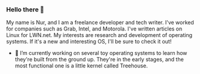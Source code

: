 ### Hello there 👋

My name is Nur, and I am a freelance developer and tech writer. I've worked for companies such as Grab, Intel, and Motorola. I've written articles on Linux for LWN.net. My interests are research and development of operating systems. If it's a new and interesting OS, I'll be sure to check it out! 

<!--
**nurh/nurh** is a ✨ _special_ ✨ repository because its `README.md` (this file) appears on your GitHub profile.
- 🌱 I’m currently learning ...
- 👯 I’m looking to collaborate on ...
- 🤔 I’m looking for help with ...
- 💬 Ask me about ...
- 📫 How to reach me: ...
- 😄 Pronouns: ...
- ⚡ Fun fact: ...
-->

- 🔭 I’m currently working on several toy operating systems to learn how they're built from the ground up. They're in the early stages, and the most functional one is a little kernel called Treehouse.
